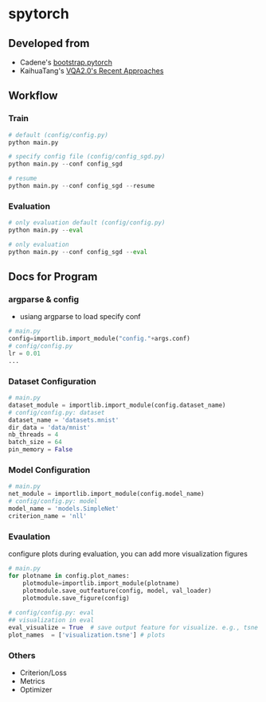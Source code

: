# spytorch
## Developed from 
- Cadene's [bootstrap.pytorch](https://github.com/Cadene/bootstrap.pytorch)
- KaihuaTang's [VQA2.0's Recent Approaches](https://github.com/KaihuaTang/VQA2.0-Recent-Approachs-2018.pytorch)

## Workflow
### Train
```python
# default (config/config.py)
python main.py

# specify config file (config/config_sgd.py)
python main.py --conf config_sgd

# resume
python main.py --conf config_sgd --resume

```

### Evaluation
```python 
# only evaluation default (config/config.py)
python main.py --eval

# only evaluation
python main.py --conf config_sgd --eval

```

## Docs for Program
### argparse & config
- usiang argparse to load specify conf
```python
# main.py
config=importlib.import_module("config."+args.conf)
# config/config.py
lr = 0.01
...
```

### Dataset Configuration
```python
# main.py
dataset_module = importlib.import_module(config.dataset_name)
# config/config.py: dataset
dataset_name = 'datasets.mnist'
dir_data = 'data/mnist'
nb_threads = 4
batch_size = 64
pin_memory = False
```

### Model Configuration
```python
# main.py
net_module = importlib.import_module(config.model_name)
# config/config.py: model
model_name = 'models.SimpleNet'
criterion_name = 'nll'
```

### Evaulation
configure plots during evaluation, you can add more visualization figures
```python
# main.py
for plotname in config.plot_names:
    plotmodule=importlib.import_module(plotname)
    plotmodule.save_outfeature(config, model, val_loader)
    plotmodule.save_figure(config)
    
# config/config.py: eval
## visualization in eval
eval_visualize = True  # save output feature for visualize. e.g., tsne
plot_names  = ['visualization.tsne'] # plots

```

### Others
- Criterion/Loss
- Metrics
- Optimizer
